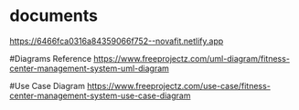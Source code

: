 # documents

https://6466fca0316a84359066f752--novafit.netlify.app

#Diagrams Reference
https://www.freeprojectz.com/uml-diagram/fitness-center-management-system-uml-diagram

#Use Case Diagram
https://www.freeprojectz.com/use-case/fitness-center-management-system-use-case-diagram
